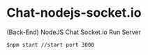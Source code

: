 # Chat-nodejs-socket.io
(Back-End) NodeJS Chat Socket.io
Run Server
```
$npm start //start port 3000
```
